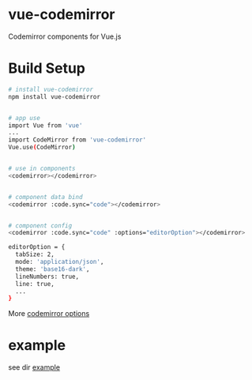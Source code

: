 # vue-codemirror
Codemirror components for Vue.js


# Build Setup

``` bash
# install vue-codemirror
npm install vue-codemirror


# app use
import Vue from 'vue'
...
import CodeMirror from 'vue-codemirror'
Vue.use(CodeMirror)


# use in components
<codemirror></codemirror>


# component data bind
<codemirror :code.sync="code"></codemirror>


# component config
<codemirror :code.sync="code" :options="editorOption"></codemirror>

editorOption = {
  tabSize: 2,
  mode: 'application/json',
  theme: 'base16-dark',
  lineNumbers: true, 
  line: true,
  ...
}

```

More [codemirror options](http://codemirror.net/doc/manual.html#config)


# example
see dir [example](https://github.com/surmon-china/vue-codemirror/tree/master/example)
